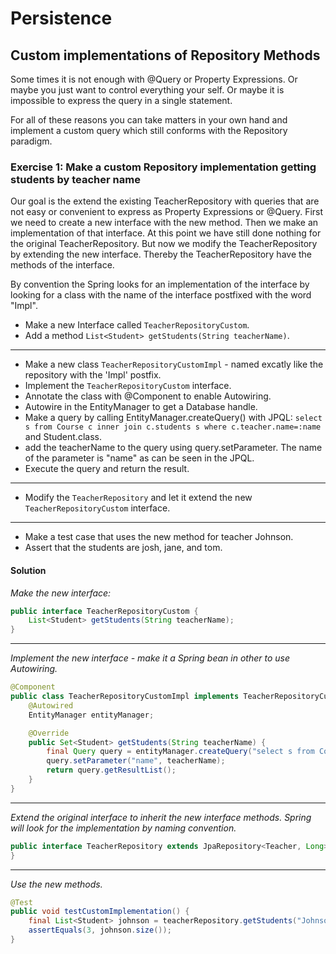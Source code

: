 # Persistence

## Custom implementations of Repository Methods

Some times it is not enough with @Query or Property Expressions. Or maybe you just want to control everything your self. Or maybe it is impossible to express the query in a single statement.

For all of these reasons you can take matters in your own hand and implement a custom query which still conforms with the Repository paradigm.

### Exercise 1: Make a custom Repository implementation getting students by teacher name
Our goal is the extend the existing TeacherRepository with queries that are not easy or convenient to express as Property Expressions or @Query. 
First we need to create a new interface with the new method. Then we make an implementation of that interface. At this point we have still done nothing for the original TeacherRepository.
But now we modify the TeacherRepository by extending the new interface. Thereby the TeacherRepository have the methods of the interface.

By convention the Spring looks for an implementation of the interface by looking for a class with the name of the interface postfixed with the word 
"Impl".



- Make a new Interface called `TeacherRepositoryCustom`.
- Add a method `List<Student> getStudents(String teacherName)`.
---
- Make a new class `TeacherRepositoryCustomImpl` - named excatly like the repository with the 'Impl' postfix.
- Implement the `TeacherRepositoryCustom` interface.
- Annotate the class with @Component to enable Autowiring.
- Autowire in the EntityManager to get a Database handle.
- Make a query by calling EntityManager.createQuery() with JPQL: `select s from Course c inner join c.students s where c.teacher.name=:name` and Student.class.
- add the teacherName to the query using query.setParameter. The name of the parameter is "name" as can be seen in the JPQL.
- Execute the query and return the result.
---
- Modify the `TeacherRepository` and let it extend the new `TeacherRepositoryCustom` interface.
---
- Make a test case that uses the new method for teacher Johnson.
- Assert that the students are josh, jane, and tom.

#### Solution
_Make the new interface:_
```java
public interface TeacherRepositoryCustom {
    List<Student> getStudents(String teacherName);
}
```

---
_Implement the new interface - make it a Spring bean in other to use Autowiring._
```java
@Component
public class TeacherRepositoryCustomImpl implements TeacherRepositoryCustom {
    @Autowired
    EntityManager entityManager;

    @Override
    public Set<Student> getStudents(String teacherName) {
        final Query query = entityManager.createQuery("select s from Course c inner join c.students s where c.teacher.name=:name", Student.class);
        query.setParameter("name", teacherName);
        return query.getResultList();
    }
}
```

---
_Extend the original interface to inherit the new interface methods. Spring will look for the implementation by naming convention._
```java
public interface TeacherRepository extends JpaRepository<Teacher, Long>, TeacherRepositoryCustom {
}

```

---
_Use the new methods._
```java
@Test
public void testCustomImplementation() {
    final List<Student> johnson = teacherRepository.getStudents("Johnson");
    assertEquals(3, johnson.size());
}
```